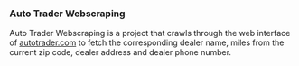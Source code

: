 ### Auto Trader Webscraping
Auto Trader Webscraping is a project that crawls through the web interface of [autotrader.com](https://www.autotrader.com/car-dealers/Chicago+IL-60639?firstRecord=0&numRecords=10&searchRadius=200&sortBy=distanceASC) to fetch the corresponding dealer name, miles from the current zip code, dealer address and dealer phone number.
